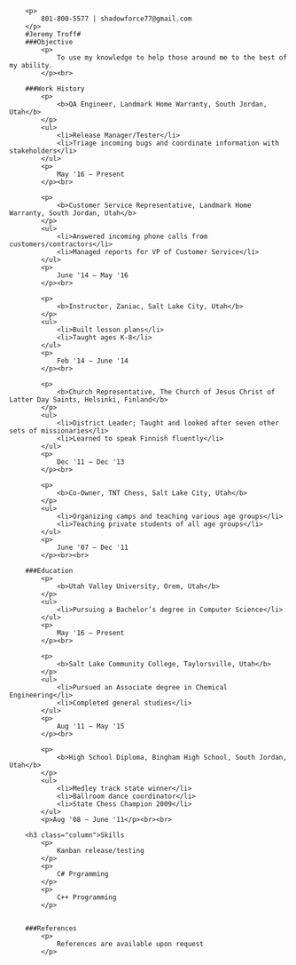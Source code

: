 <!DOCTYPE html>
<html lang="en">
<head>
    <title>Resume</title>
</head>
<body>

		<p>
            801-800-5577 | shadowforce77@gmail.com
        </p>
		#Jeremy Troff#
	    ###Objective
		    <p>
                To use my knowledge to help those around me to the best of my ability.
            </p><br>
    
        ###Work History
            <p>
                <b>QA Engineer, Landmark Home Warranty, South Jordan, Utah</b>
            </p>
            <ul>
                <li>Release Manager/Tester</li>
                <li>Triage incoming bugs and coordinate information with stakeholders</li>
            </ul>
            <p>
                May '16 – Present
            </p><br>

            <p>
                <b>Customer Service Representative, Landmark Home Warranty, South Jordan, Utah</b>
            </p>
            <ul>
                <li>Answered incoming phone calls from customers/contractors</li>
                <li>Managed reports for VP of Customer Service</li>
            </ul>
            <p>
                June '14 – May '16
            </p><br>

            <p>
                <b>Instructor, Zaniac, Salt Lake City, Utah</b>
            </p>
            <ul>
                <li>Built lesson plans</li>
                <li>Taught ages K-8</li>
            </ul>
            <p>
                Feb '14 – June '14
            </p><br>

            <p>
                <b>Church Representative, The Church of Jesus Christ of Latter Day Saints, Helsinki, Finland</b>
            </p>
            <ul>
                <li>District Leader; Taught and looked after seven other sets of missionaries</li>
                <li>Learned to speak Finnish fluently</li>
            </ul>
            <p>
                Dec '11 – Dec '13
            </p><br>

            <p>
                <b>Co-Owner, TNT Chess, Salt Lake City, Utah</b>
            </p>
            <ul>
                <li>Organizing camps and teaching various age groups</li>
                <li>Teaching private students of all age groups</li>
            </ul>
            <p>
                June '07 – Dec '11
            </p><br><br>
    
        ###Education
            <p>
                <b>Utah Valley University, Orem, Utah</b>
            </p>
            <ul>
                <li>Pursuing a Bachelor’s degree in Computer Science</li>
            </ul>
            <p>
                May '16 – Present
            </p><br>

            <p>
                <b>Salt Lake Community College, Taylorsville, Utah</b>
            </p>
            <ul>
                <li>Pursued an Associate degree in Chemical Engineering</li>
                <li>Completed general studies</li>
            </ul>
            <p>
                Aug '11 – May '15
            </p><br>

            <p>
                <b>High School Diploma, Bingham High School, South Jordan, Utah</b>
            </p>
            <ul>
                <li>Medley track state winner</li>
                <li>Ballroom dance coordinator</li>
                <li>State Chess Champion 2009</li>
            </ul>
            <p>Aug '08 – June '11</p><br><br>
    
        <h3 class="column">Skills
            <p>
                Kanban release/testing
            </p>
            <p>
                C# Prgramming
            </p>
            <p>
                C++ Programming
            </p>
            
    
        ###References
            <p>
                References are available upon request
            </p>
    

</body>
</html>